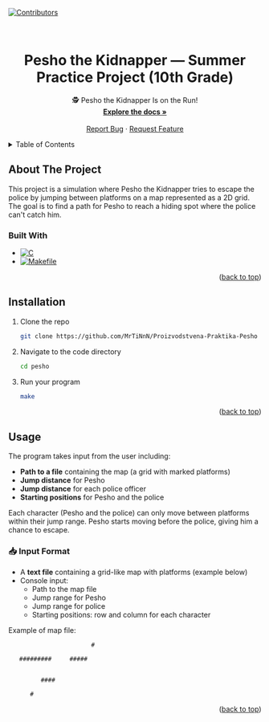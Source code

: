 <!-- Improved compatibility of back to top link: See: https://github.com/othneildrew/Best-README-Template/pull/73
<a id="readme-top"></a> -->
<!--
*** Thanks for checking out the Best-README-Template. If you have a suggestion
*** that would make this better, please fork the repo and create a pull request
*** or simply open an issue with the tag "enhancement".
*** Don't forget to give the project a star!
*** Thanks again! Now go create something AMAZING! :D
-->



<!-- PROJECT SHIELDS -->
<!--
*** I'm using markdown "reference style" links for readability.
*** Reference links are enclosed in brackets [ ] instead of parentheses ( ).
*** See the bottom of this document for the declaration of the reference variables
*** for contributors-url, forks-url, etc. This is an optional, concise syntax you may use.
*** https://www.markdownguide.org/basic-syntax/#reference-style-links
-->
[![Contributors][contributors-shield]][contributors-url]



<!-- PROJECT LOGO -->
<br />

<h1 align="center">Pesho the Kidnapper — Summer Practice Project (10th Grade)</h1>

  <p align="center">
    🕵️ Pesho the Kidnapper Is on the Run!
    <br />
    <a href="https://github.com/MrTiNnN/Proizvodstvena-Praktika-Pesho"><strong>Explore the docs »</strong></a>
    <br />
    <br />
    <a href="https://github.com/MrTiNnN/Proizvodstvena-Praktika-Pesho/issues/new?labels=bug&template=bug-report---.md">Report Bug</a>
    &middot;
    <a href="https://github.com/MrTiNnN/Proizvodstvena-Praktika-Pesho/issues/new?labels=enhancement&template=feature-request---.md">Request Feature</a>
  </p>
</div>



<!-- TABLE OF CONTENTS -->
<details>
  <summary>Table of Contents</summary>
  <ol>
    <li>
      <a href="#about-the-project">About The Project</a>
      <ul>
        <li><a href="#built-with">Built With</a></li>
      </ul>
    </li>
    <li>
      <a href="#getting-started">Installation</a>
    </li>
    <li><a href="#usage">Usage</a></li>
  </ol>
</details>



<!-- ABOUT THE PROJECT -->
## About The Project

This project is a simulation where Pesho the Kidnapper tries to escape the police by jumping between platforms on a map represented as a 2D grid. The goal is to find a path for Pesho to reach a hiding spot where the police can't catch him.

<!-- <p align="right">(<a href="#readme-top">back to top</a>)</p> -->



### Built With

* [![C][C.language]][C-url]
* [![Makefile][Makefile.tool]][Makefile-url]

<p align="right">(<a href="#readme-top">back to top</a>)</p>



<!-- GETTING STARTED -->

## Installation

1. Clone the repo
   ```sh
   git clone https://github.com/MrTiNnN/Proizvodstvena-Praktika-Pesho
   ```
2. Navigate to the code directory
   ```sh
   cd pesho
   ```
3. Run your program
   ```sh
   make
   ```

<p align="right">(<a href="#readme-top">back to top</a>)</p>



<!-- USAGE EXAMPLES -->
## Usage

The program takes input from the user including:
- **Path to a file** containing the map (a grid with marked platforms)
- **Jump distance** for Pesho
- **Jump distance** for each police officer
- **Starting positions** for Pesho and the police

Each character (Pesho and the police) can only move between platforms within their jump range. Pesho starts moving before the police, giving him a chance to escape.

### 📥 Input Format

- A **text file** containing a grid-like map with platforms (example below)
- Console input:
  - Path to the map file
  - Jump range for Pesho
  - Jump range for police
  - Starting positions: row and column for each character

Example of map file:
```
                       #    

   #########     #####
    
    
         ####

      #
```

<p align="right">(<a href="#readme-top">back to top</a>)</p>



<!-- MARKDOWN LINKS & IMAGES -->
<!-- https://www.markdownguide.org/basic-syntax/#reference-style-links -->
[contributors-shield]: https://img.shields.io/github/contributors/MrTiNnN/Proizvodstvena-Praktika-Pesho.svg?style=for-the-badge
[contributors-url]: https://github.com/MrTiNnN/Proizvodstvena-Praktika-Pesho/graphs/contributors/
[forks-shield]: https://img.shields.io/github/forks/github_username/repo_name.svg?style=for-the-badge
[forks-url]: https://github.com/github_username/repo_name/network/members
[stars-shield]: https://img.shields.io/github/stars/github_username/repo_name.svg?style=for-the-badge
[stars-url]: https://github.com/github_username/repo_name/stargazers
[issues-shield]: https://img.shields.io/github/issues/github_username/repo_name.svg?style=for-the-badge
[issues-url]: https://github.com/github_username/repo_name/issues
[license-shield]: https://img.shields.io/github/license/github_username/repo_name.svg?style=for-the-badge
[license-url]: https://github.com/github_username/repo_name/blob/master/LICENSE.txt
[linkedin-shield]: https://img.shields.io/badge/-LinkedIn-black.svg?style=for-the-badge&logo=linkedin&colorB=555
[linkedin-url]: https://linkedin.com/in/linkedin_username
[product-screenshot]: images/screenshot.png

[C.language]: https://img.shields.io/badge/c-0769AD?style=for-the-badge&logo=c&logoColor=white
[C-url]: https://www.w3schools.com/c/c_intro.php

[Makefile.tool]: https://img.shields.io/badge/Makefile-4A4A55?style=for-the-badge&logo=ankermake&logoColor=FF3E00
[Makefile-url]: https://makefiletutorial.com/